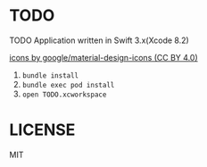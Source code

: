 # TODO

TODO Application written in Swift 3.x(Xcode 8.2)

[icons by google/material-design-icons (CC BY 4.0)](https://github.com/google/material-design-icons)

1. `bundle install`
2. `bundle exec pod install`
3. `open TODO.xcworkspace`

# LICENSE

MIT

